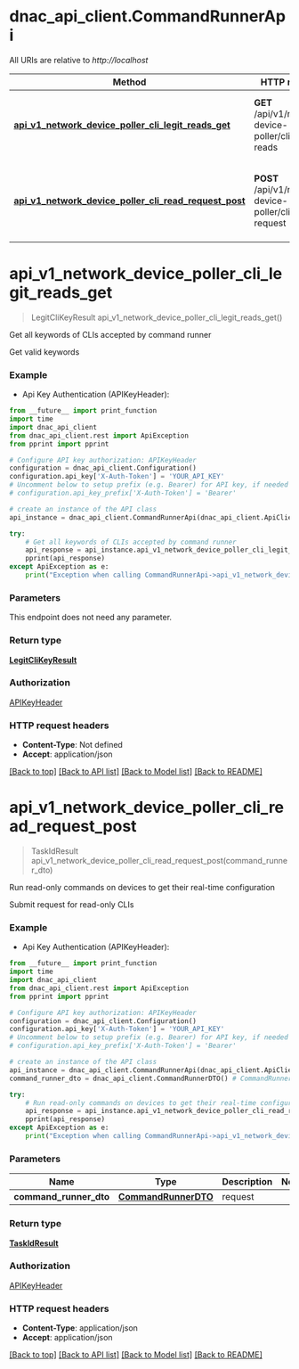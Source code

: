 # dnac_api_client.CommandRunnerApi

All URIs are relative to *http://localhost*

Method | HTTP request | Description
------------- | ------------- | -------------
[**api_v1_network_device_poller_cli_legit_reads_get**](CommandRunnerApi.md#api_v1_network_device_poller_cli_legit_reads_get) | **GET** /api/v1/network-device-poller/cli/legit-reads | Get all keywords of CLIs accepted by command runner
[**api_v1_network_device_poller_cli_read_request_post**](CommandRunnerApi.md#api_v1_network_device_poller_cli_read_request_post) | **POST** /api/v1/network-device-poller/cli/read-request | Run read-only commands on devices to get their real-time configuration


# **api_v1_network_device_poller_cli_legit_reads_get**
> LegitCliKeyResult api_v1_network_device_poller_cli_legit_reads_get()

Get all keywords of CLIs accepted by command runner

Get valid keywords

### Example

* Api Key Authentication (APIKeyHeader): 
```python
from __future__ import print_function
import time
import dnac_api_client
from dnac_api_client.rest import ApiException
from pprint import pprint

# Configure API key authorization: APIKeyHeader
configuration = dnac_api_client.Configuration()
configuration.api_key['X-Auth-Token'] = 'YOUR_API_KEY'
# Uncomment below to setup prefix (e.g. Bearer) for API key, if needed
# configuration.api_key_prefix['X-Auth-Token'] = 'Bearer'

# create an instance of the API class
api_instance = dnac_api_client.CommandRunnerApi(dnac_api_client.ApiClient(configuration))

try:
    # Get all keywords of CLIs accepted by command runner
    api_response = api_instance.api_v1_network_device_poller_cli_legit_reads_get()
    pprint(api_response)
except ApiException as e:
    print("Exception when calling CommandRunnerApi->api_v1_network_device_poller_cli_legit_reads_get: %s\n" % e)
```

### Parameters
This endpoint does not need any parameter.

### Return type

[**LegitCliKeyResult**](LegitCliKeyResult.md)

### Authorization

[APIKeyHeader](../README.md#APIKeyHeader)

### HTTP request headers

 - **Content-Type**: Not defined
 - **Accept**: application/json

[[Back to top]](#) [[Back to API list]](../README.md#documentation-for-api-endpoints) [[Back to Model list]](../README.md#documentation-for-models) [[Back to README]](../README.md)

# **api_v1_network_device_poller_cli_read_request_post**
> TaskIdResult api_v1_network_device_poller_cli_read_request_post(command_runner_dto)

Run read-only commands on devices to get their real-time configuration

Submit request for read-only CLIs

### Example

* Api Key Authentication (APIKeyHeader): 
```python
from __future__ import print_function
import time
import dnac_api_client
from dnac_api_client.rest import ApiException
from pprint import pprint

# Configure API key authorization: APIKeyHeader
configuration = dnac_api_client.Configuration()
configuration.api_key['X-Auth-Token'] = 'YOUR_API_KEY'
# Uncomment below to setup prefix (e.g. Bearer) for API key, if needed
# configuration.api_key_prefix['X-Auth-Token'] = 'Bearer'

# create an instance of the API class
api_instance = dnac_api_client.CommandRunnerApi(dnac_api_client.ApiClient(configuration))
command_runner_dto = dnac_api_client.CommandRunnerDTO() # CommandRunnerDTO | request

try:
    # Run read-only commands on devices to get their real-time configuration
    api_response = api_instance.api_v1_network_device_poller_cli_read_request_post(command_runner_dto)
    pprint(api_response)
except ApiException as e:
    print("Exception when calling CommandRunnerApi->api_v1_network_device_poller_cli_read_request_post: %s\n" % e)
```

### Parameters

Name | Type | Description  | Notes
------------- | ------------- | ------------- | -------------
 **command_runner_dto** | [**CommandRunnerDTO**](CommandRunnerDTO.md)| request | 

### Return type

[**TaskIdResult**](TaskIdResult.md)

### Authorization

[APIKeyHeader](../README.md#APIKeyHeader)

### HTTP request headers

 - **Content-Type**: application/json
 - **Accept**: application/json

[[Back to top]](#) [[Back to API list]](../README.md#documentation-for-api-endpoints) [[Back to Model list]](../README.md#documentation-for-models) [[Back to README]](../README.md)

